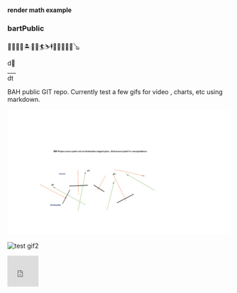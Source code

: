 ####  render math example







	
####
		
				
	
	
	
###  bartPublic


🎃🍇🌋🗾🏝️🍎🍔🏄⛷️🕴️🤼‍♀️💡🧮🎥🪕



<div class="top">d🍎</div>___<div class="bottom">dt</div>
		                         



BAH public GIT repo.  Currently test a few gifs for video , charts, etc using markdown.




![test gif1](SOW_d1.gif)

![test gif2](beaverLake.gif)





<iframe src="https://giphy.com/embed/3orieUDCwLUFf6zFzW" width="70" height="70" frameBorder="0"   ></iframe>


